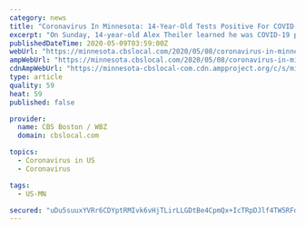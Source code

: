 ```yaml
---
category: news
title: "Coronavirus In Minnesota: 14-Year-Old Tests Positive For COVID-19 After Showing Zero Symptoms"
excerpt: "On Sunday, 14-year-old Alex Theiler learned he was COVID-19 positive after getting a required test done before his appointment to get his braces off at the Mayo Clinic."
publishedDateTime: 2020-05-09T03:59:00Z
webUrl: "https://minnesota.cbslocal.com/2020/05/08/coronavirus-in-minnesota-14-year-old-tests-positive-for-covid-19-after-showing-zero-symptoms/"
ampWebUrl: "https://minnesota.cbslocal.com/2020/05/08/coronavirus-in-minnesota-14-year-old-tests-positive-for-covid-19-after-showing-zero-symptoms/amp/"
cdnAmpWebUrl: "https://minnesota-cbslocal-com.cdn.ampproject.org/c/s/minnesota.cbslocal.com/2020/05/08/coronavirus-in-minnesota-14-year-old-tests-positive-for-covid-19-after-showing-zero-symptoms/amp/"
type: article
quality: 59
heat: 59
published: false

provider:
  name: CBS Boston / WBZ
  domain: cbslocal.com

topics:
  - Coronavirus in US
  - Coronavirus

tags:
  - US-MN

secured: "uDu5suuxYVRr6CDYptRMIvk6vHjTLirLLGDtBe4CpmQx+IcTRpDJlf4TW5RFd4d0XT2cieLawzxbyqS9FfvYqE2YXo0HSzpnmLL0BCHbfZYKS46xnKyDByKBvzDnhqzBNYcdpAQOmJqhxmERuKllHgOxCx3TIJ424jRVi+4dPP+OJDsNoI+5WjtoBdJQ5BspL+cWE9/l5vUgErgCdXzUSEW8VLO22cLsHnGvsTd58JVydmGlPVhQIG/uuYc8OUZPjifz9Q8nTj3+CWQts1MwBPIUcol3BWr3qRnjz6xLGjQc2qPPLtMGLB2ZRo1kHcm+;jSQhL3U9DAv/dk1AdDo7bQ=="
---
```


